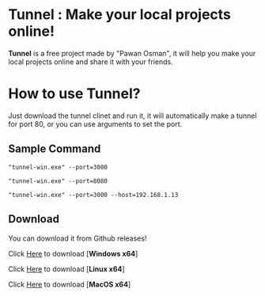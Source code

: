 # Tunnel : Make your local projects online!

**Tunnel** is a free project made by "Pawan Osman", it will help you make your local projects online and share it with your friends.

# How to use Tunnel?
Just download the tunnel clinet and run it, it will automatically make a tunnel for port 80, or you can use arguments to set the port.
## Sample Command

 `"tunnel-win.exe" --port=3000`
 
 `"tunnel-win.exe" --port=8080`
 
 `"tunnel-win.exe" --port=3000 --host=192.168.1.13`
 
## Download
You can download it from Github releases!

Click [Here](https://github.com/PawanOsman/tunnel/releases/download/v1.0/tunnel-linux) to download [**Windows x64**]

Click [Here](https://github.com/PawanOsman/tunnel/releases/download/v1.0/tunnel-win.exe) to download [**Linux x64**]

Click [Here](https://github.com/PawanOsman/tunnel/releases/download/v1.0/tunnel-macos) to download [**MacOS x64**]
